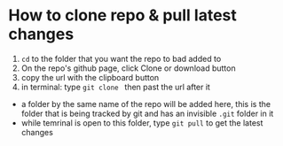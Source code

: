 # How to clone repo & pull latest changes
1. `cd` to the folder that you want the repo to bad added to
2. On the repo's github page, click Clone or download button
3. copy the url with the clipboard button
4. in terminal: type `git clone ` then past the url after it
- a folder by the same name of the repo will be added here, this is the folder that is being tracked by git and has an invisible `.git` folder in it
- while temrinal is open to this folder, type `git pull` to get the latest changes